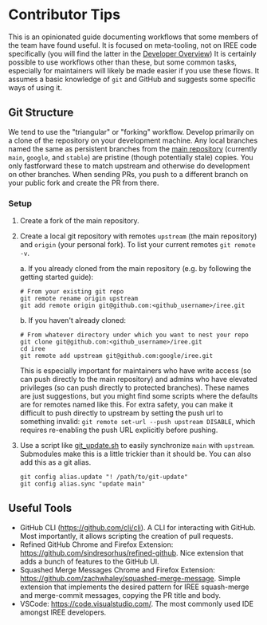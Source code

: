 # Contributor Tips

This is an opinionated guide documenting workflows that some members of the team
have found useful. It is focused on meta-tooling, not on IREE code specifically
(you will find the latter in the [Developer Overview](developer_overview.md)) It
is certainly possible to use workflows other than these, but some common tasks,
especially for maintainers will likely be made easier if you use these flows. It
assumes a basic knowledge of `git` and GitHub and suggests some specific ways of
using it.

## Git Structure

We tend to use the "triangular" or "forking" workflow. Develop primarily on a
clone of the repository on your development machine. Any local branches named
the same as persistent branches from the
[main repository](https://github.com/google/iree) (currently `main`, `google`,
and `stable`) are pristine (though potentially stale) copies. You only
fastforward these to match upstream and otherwise do development on other
branches. When sending PRs, you push to a different branch on your public fork
and create the PR from there.

### Setup

1.  Create a fork of the main repository.

2.  Create a local git repository with remotes `upstream` (the main repository)
    and `origin` (your personal fork). To list your current remotes `git remote -v`.

    a. If you already cloned from the main repository (e.g. by following the
    getting started guide):

    ```shell
    # From your existing git repo
    git remote rename origin upstream
    git add remote origin git@github.com:<github_username>/iree.git
    ```

    b. If you haven't already cloned:

    ```shell
    # From whatever directory under which you want to nest your repo
    git clone git@github.com:<github_username>/iree.git
    cd iree
    git remote add upstream git@github.com:google/iree.git
    ```

    This is especially important for maintainers who have write access (so can
    push directly to the main repository) and admins who have elevated
    privileges (so can push directly to protected branches). These names are
    just suggestions, but you might find some scripts where the defaults are for
    remotes named like this. For extra safety, you can make it difficult to push
    directly to upstream by setting the push url to something invalid: `git remote set-url --push upstream DISABLE`, which requires re-enabling the push
    URL explicitly before pushing.

3.  Use a script like
    [git_update.sh](https://github.com/google/iree/blob/main/scripts/git/git_update.sh)
    to easily synchronize `main` with `upstream`. Submodules make this is a
    little trickier than it should be. You can also add this as a git alias.

    ```shell
    git config alias.update "! /path/to/git-update"
    git config alias.sync "update main"
    ```

## Useful Tools

- GitHub CLI (https://github.com/cli/cli). A CLI for interacting with GitHub.
  Most importantly, it allows scripting the creation of pull requests.
- Refined GitHub Chrome and Firefox Extension:
  https://github.com/sindresorhus/refined-github. Nice extension that adds a
  bunch of features to the GitHub UI.
- Squashed Merge Messages Chrome and Firefox Extension:
  https://github.com/zachwhaley/squashed-merge-message. Simple extension that
  implements the desired pattern for IREE squash-merge and merge-commit
  messages, copying the PR title and body.
- VSCode: https://code.visualstudio.com/. The most commonly used IDE amongst
  IREE developers.
